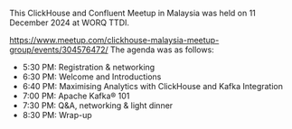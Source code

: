 This ClickHouse and Confluent Meetup in Malaysia was held on 11 December 2024 at WORQ TTDI.

https://www.meetup.com/clickhouse-malaysia-meetup-group/events/304576472/
The agenda was as follows:
- 5:30 PM: Registration & networking
- 6:30 PM: Welcome and Introductions
- 6:40 PM: Maximising Analytics with ClickHouse and Kafka Integration
- 7:00 PM: Apache Kafka® 101
- 7:30 PM: Q&A, networking & light dinner
- 8:30 PM: Wrap-up
